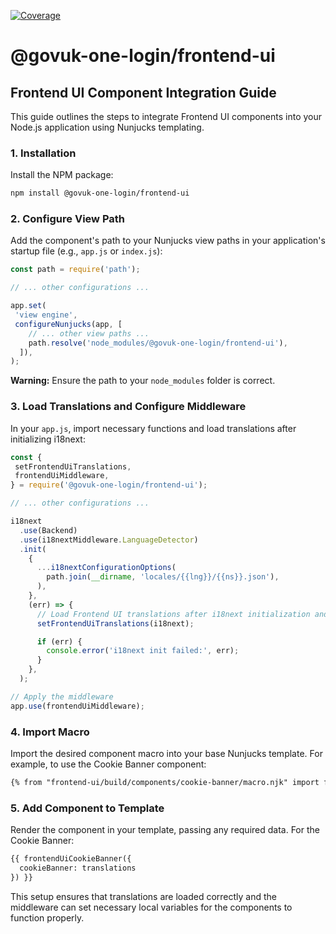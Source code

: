 [![Coverage](https://sonarcloud.io/api/project_badges/measure?project=govuk-one-login_frontend-ui&metric=coverage)](https://sonarcloud.io/summary/overall?id=govuk-one-login_frontend-ui)

# @govuk-one-login/frontend-ui

## Frontend UI Component Integration Guide

This guide outlines the steps to integrate Frontend UI components into your Node.js application using Nunjucks templating.

### 1. Installation

Install the NPM package:

```bash
npm install @govuk-one-login/frontend-ui
```

### 2. Configure View Path

Add the component's path to your Nunjucks view paths in your application's startup file (e.g., `app.js` or `index.js`):

```javascript
const path = require('path');

// ... other configurations ...

app.set(
 'view engine',
 configureNunjucks(app, [
    // ... other view paths ...
    path.resolve('node_modules/@govuk-one-login/frontend-ui'),
  ]),
);
```

**Warning:** Ensure the path to your `node_modules` folder is correct.

### 3. Load Translations and Configure Middleware

In your `app.js`, import necessary functions and load translations after initializing i18next:

```javascript
const {
 setFrontendUiTranslations,
 frontendUiMiddleware,
} = require('@govuk-one-login/frontend-ui');

// ... other configurations ...

i18next
  .use(Backend)
  .use(i18nextMiddleware.LanguageDetector)
  .init(
    {
      ...i18nextConfigurationOptions(
        path.join(__dirname, 'locales/{{lng}}/{{ns}}.json'),
      ),
    },
    (err) => {
      // Load Frontend UI translations after i18next initialization and pass current instance of i18next
      setFrontendUiTranslations(i18next); 

      if (err) {
        console.error('i18next init failed:', err);
      }
    },
  );

// Apply the middleware
app.use(frontendUiMiddleware);
```

### 4. Import Macro

Import the desired component macro into your base Nunjucks template. For example, to use the Cookie Banner component:

```html
{% from "frontend-ui/build/components/cookie-banner/macro.njk" import frontendUiCookieBanner %}
```

### 5. Add Component to Template

Render the component in your template, passing any required data. For the Cookie Banner:

```html
{{ frontendUiCookieBanner({
  cookieBanner: translations 
}) }}
```

This setup ensures that translations are loaded correctly and the middleware can set necessary local variables for the components to function properly.
